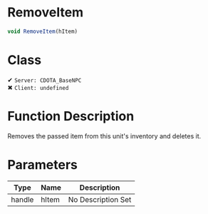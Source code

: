 # RemoveItem
```js	
void RemoveItem(hItem)
```
# Class
✔ `Server: CDOTA_BaseNPC`  
✖ `Client: undefined`  

# Function Description
Removes the passed item from this unit's inventory and deletes it.
# Parameters
Type|Name|Description
--|--|--
handle|hItem|No Description Set
